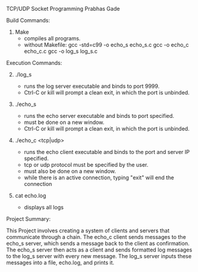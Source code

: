 TCP/UDP Socket Programming
Prabhas Gade

Build Commands:

1. Make 
    - compiles all programs.
    - without Makefile:
        gcc -std=c99 -o echo_s echo_s.c
        gcc -o echo_c echo_c.c
        gcc -o log_s log_s.c

Execution Commands:

2. ./log_s
    - runs the log server executable and binds to port 9999.
    - Ctrl-C or kill <pid> will prompt a clean exit, in which the port is unbinded.

3. ./echo_s <port>
    - runs the echo server executable and binds to port specified.
    - must be done on a new window.
    - Ctrl-C or kill <pid> will prompt a clean exit, in which the port is unbinded.

4. ./echo_c <serverIP> <port> <tcp|udp>
    - runs the echo client executable and binds to the port and server IP specified.
    - tcp or udp protocol must be specified by the user.
    - must also be done on a new window.
    - while there is an active connection, typing "exit" will end the connection

5. cat echo.log
    - displays all logs

Project Summary:

This Project involves creating a system of clients and servers that communicate through a chain.
The echo_c client sends messages to the echo_s server, which sends a message back to the client as 
confirmation. The echo_s server then acts as a client and sends formatted log messages to the log_s server with
every new message. The log_s server inputs these messages into a file, echo.log, and prints it. 